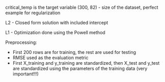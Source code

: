 critical_temp is the target variable
(300, 82) - size of the dataset, perfect example for regularization

L2 - Closed form solution with included intercept

L1 - Optimization done using the Powell method

Preprocessing:
- First 200 rows are for training, the rest are used for testing
- RMSE used as the evaluation metric
- First X_training and y_training are standardized, then X_test and y_test are standardized using the parameters of the training data (very important!!!)